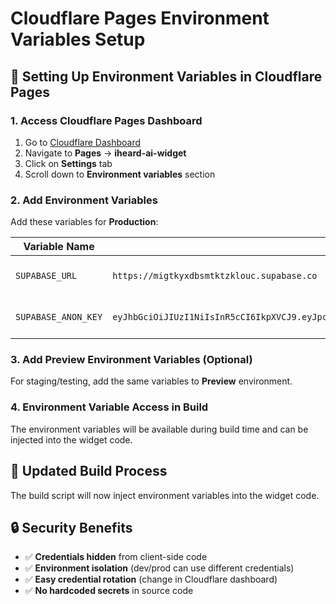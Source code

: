 # Cloudflare Pages Environment Variables Setup

## 🔐 **Setting Up Environment Variables in Cloudflare Pages**

### **1. Access Cloudflare Pages Dashboard**

1. Go to [Cloudflare Dashboard](https://dash.cloudflare.com)
2. Navigate to **Pages** → **iheard-ai-widget**
3. Click on **Settings** tab
4. Scroll down to **Environment variables** section

### **2. Add Environment Variables**

Add these variables for **Production**:

| Variable Name | Value | Description |
|---------------|-------|-------------|
| `SUPABASE_URL` | `https://migtkyxdbsmtktzklouc.supabase.co` | Your Supabase project URL |
| `SUPABASE_ANON_KEY` | `eyJhbGciOiJIUzI1NiIsInR5cCI6IkpXVCJ9.eyJpc3MiOiJzdXBhYmFzZSIsInJlZiI6Im1pZ3RreXhkYnNtdGt0emtsb3VjIiwicm9sZSI6ImFub24iLCJpYXQiOjE3NTMwNjkzNzMsImV4cCI6MjA2ODY0NTM3M30.Aj3Cgqsj7zBhHwdyOnDOhVPsj23ZgF4fy83zl4rjHus` | Your Supabase anon key |

### **3. Add Preview Environment Variables (Optional)**

For staging/testing, add the same variables to **Preview** environment.

### **4. Environment Variable Access in Build**

The environment variables will be available during build time and can be injected into the widget code.

## 🔄 **Updated Build Process**

The build script will now inject environment variables into the widget code.

## 🔒 **Security Benefits**

- ✅ **Credentials hidden** from client-side code
- ✅ **Environment isolation** (dev/prod can use different credentials)
- ✅ **Easy credential rotation** (change in Cloudflare dashboard)
- ✅ **No hardcoded secrets** in source code 